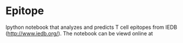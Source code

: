 # Epitope
Ipython notebook that analyzes and predicts T cell epitopes from IEDB (http://www.iedb.org/). The notebook can be viewd online at

